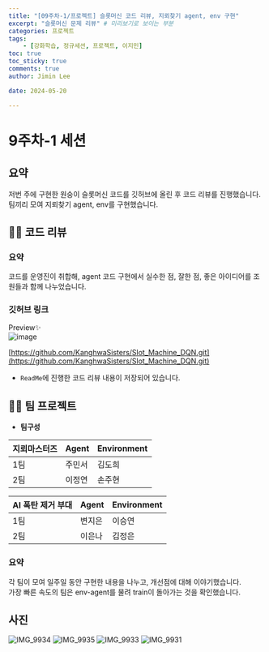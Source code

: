 ```yaml
---
title: "[09주차-1/프로젝트] 슬롯머신 코드 리뷰, 지뢰찾기 agent, env 구현"  
excerpt: "슬롯머신 문제 리뷰" # 미리보기로 보이는 부분  
categories: 프로젝트  
tags: 
    - [강화학습, 정규세션, 프로젝트, 이지민]  
toc: true  
toc_sticky: true  
comments: true  
author: Jimin Lee  

date: 2024-05-20

---
```


# 9주차-1 세션

## 요약
저번 주에 구현한 원숭이 슬롯머신 코드를 깃허브에 올린 후 코드 리뷰를 진행했습니다.   
팀끼리 모여 지뢰찾기 agent, env를 구현했습니다. 

## 👩‍💻 코드 리뷰
### 요약
코드를 운영진이 취합해, agent 코드 구현에서 실수한 점, 잘한 점, 좋은 아이디어를 조원들과 함께 나누었습니다. 
### 깃허브 링크
Preview✨  
![image](https://github.com/KanghwaSisters/kanghwasisters.github.io/assets/126959470/81baadc8-3b03-4b7e-8066-de67efe451ee)  

[https://github.com/KanghwaSisters/Slot_Machine_DQN.git](https://github.com/KanghwaSisters/Slot_Machine_DQN.git)
- `ReadMe`에 진행한 코드 리뷰 내용이 저장되어 있습니다.  

## 👩‍💻 팀 프로젝트 
- **팀구성**   

| 지뢰마스터즈 | Agent | Environment |
| --- |-----|-------------|
| 1팀 | 주민서 | 김도희         |
| 2팀 | 이정연 | 손주현         |

| AI 폭탄 제거 부대 | Agent | Environment |
| --- |-------|-------------|
| 1팀  | 변지은   | 이승연         |
| 2팀 | 이은나   | 김정은         |

### 요약
각 팀이 모여 일주일 동안 구현한 내용을 나누고, 개선점에 대해 이야기했습니다.  
가장 빠른 속도의 팀은 env-agent를 물려 train이 돌아가는 것을 확인했습니다. 


## 사진
![IMG_9934](https://github.com/KanghwaSisters/kanghwasisters.github.io/assets/126959470/4aa4b53e-08f1-4cad-9d4a-f981859d55d2)
![IMG_9935](https://github.com/KanghwaSisters/kanghwasisters.github.io/assets/126959470/7c2fee98-18eb-471c-a9cd-dd0699c65b63)
![IMG_9933](https://github.com/KanghwaSisters/kanghwasisters.github.io/assets/126959470/50c2222e-941e-4660-915b-965dc0b0c265)
![IMG_9931](https://github.com/KanghwaSisters/kanghwasisters.github.io/assets/126959470/31cd1266-7bea-418b-9db8-8652f4dd7434)


